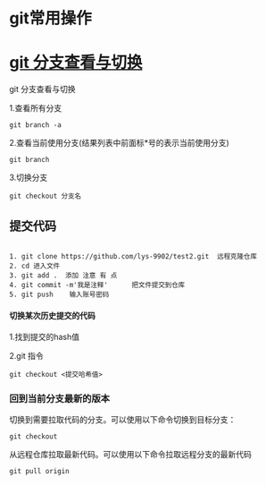 # git常用操作

# [git 分支查看与切换](https://www.cnblogs.com/vae860514/p/11009787.html)

git 分支查看与切换

 1.查看所有分支

```
git branch -a
```

2.查看当前使用分支(结果列表中前面标*号的表示当前使用分支)

```
git branch
```

3.切换分支

```
git checkout 分支名
```



## 提交代码



```

1. git clone https://github.com/lys-9902/test2.git  远程克隆仓库
2. cd 进入文件
3. git add .  添加 注意 有 点
4. git commit -m'我是注释'      把文件提交到仓库
5. git push    输入账号密码
```



#### 切换某次历史提交的代码

1.找到提交的hash值

2.git 指令

```
git checkout <提交哈希值>
```

### 回到当前分支最新的版本

切换到需要拉取代码的分支。可以使用以下命令切换到目标分支：

```
git checkout 
```

 从远程仓库拉取最新代码。可以使用以下命令拉取远程分支的最新代码

```
git pull origin 
```


